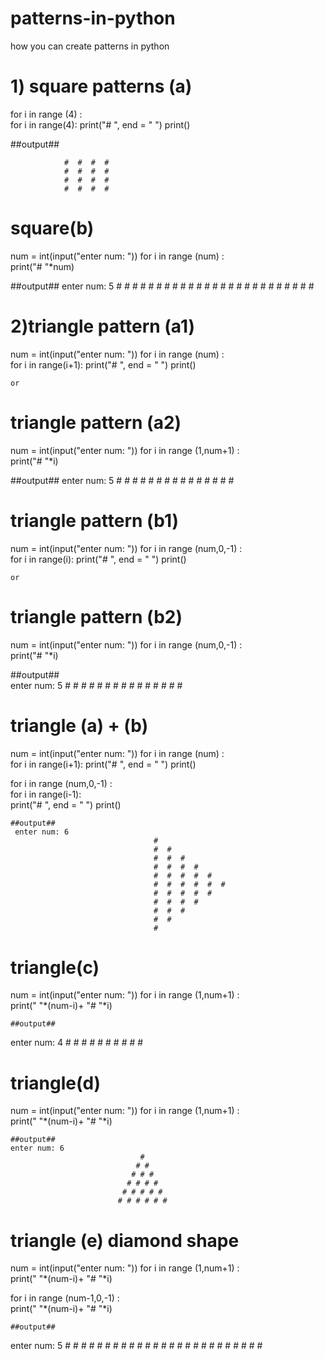 # patterns-in-python
how you can create patterns in python



# 1) square patterns (a)


for i in range (4) :   
    for i in range(4):
        print("# ", end = " ")
    print()
    
##output##   
    
                #  #  #  #
                #  #  #  #
                #  #  #  #
                #  #  #  #
    
    
    

# square(b)

num = int(input("enter num: "))
for i in range (num) :   
    print("# "*num)
    
 ##output##
 enter num: 5
                # # # # #
                # # # # #
                # # # # #
                # # # # #
                # # # # #

# 2)triangle pattern (a1)
num = int(input("enter num: "))
for i in range (num) :   
    for i in range(i+1):
        print("# ", end = " ")
    print()
    
    or
    
    
 # triangle pattern (a2)
num = int(input("enter num: "))
for i in range (1,num+1) :   
    print("# "*i)

 ##output##
  enter num: 5
                        #
                        #  #
                        #  #  #
                        #  #  #  #
                        #  #  #  #  #




# triangle pattern (b1)
num = int(input("enter num: "))
for i in range (num,0,-1) :   
    for i in range(i):
        print("# ", end = " ")
    print()
    
    or
    
# triangle pattern (b2)   
num = int(input("enter num: "))
for i in range (num,0,-1) :   
    print("# "*i)
    
 ##output##   
  enter num: 5
                                #  #  #  #  #
                                #  #  #  #
                                #  #  #
                                #  #
                                #

# triangle (a) + (b)
num = int(input("enter num: "))
for i in range (num) :   
    for i in range(i+1):
        print("# ", end = " ")
    print()

for i in range (num,0,-1) :   
    for i in range(i-1):   
        print("# ", end = " ")
    print()
    
    ##output##
     enter num: 6
                                    #
                                    #  #
                                    #  #  #
                                    #  #  #  #
                                    #  #  #  #  #
                                    #  #  #  #  #  #
                                    #  #  #  #  #
                                    #  #  #  #
                                    #  #  #
                                    #  #
                                    #



# triangle(c)

num = int(input("enter num: "))
for i in range (1,num+1) :   
    print("  "*(num-i)+ "# "*i)
    
    ##output##
  enter num: 4
                                  #
                                # #
                              # # #
                            # # # #


# triangle(d)


num = int(input("enter num: "))
for i in range (1,num+1) :   
    print(" "*(num-i)+ "# "*i)
    
    ##output##
    enter num: 6
                                 #
                                # #
                               # # #
                              # # # #
                             # # # # #
                            # # # # # #



# triangle (e) diamond shape

num = int(input("enter num: "))
for i in range (1,num+1) :   
    print(" "*(num-i)+ "# "*i)
    
for i in range (num-1,0,-1) :   
    print(" "*(num-i)+ "# "*i)
    
    ##output##
   enter num: 5
                                        #
                                       # #
                                      # # #
                                     # # # #
                                    # # # # #
                                     # # # #
                                      # # #
                                       # #
                                        #


